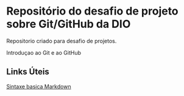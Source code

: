 # Repositório do desafio de projeto sobre Git/GitHub da DIO
Repositorio criado para desafio de projetos.

Introduçao ao Git e ao GitHub

## Links Úteis
[Sintaxe basica Markdown](https://www.markdownguide.org/)
